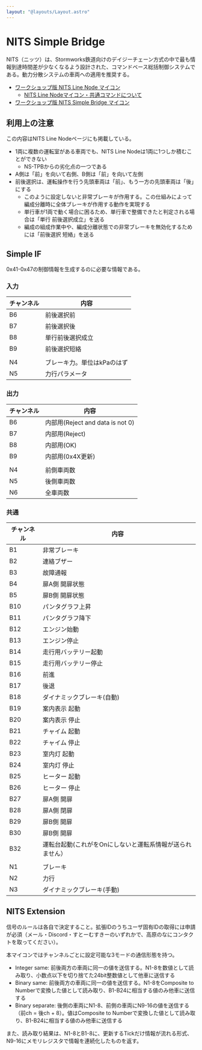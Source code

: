 ```yaml
---
layout: "@layouts/Layout.astro"
---
```


# NITS Simple Bridge

NITS（ニッツ）は、Stormworks鉄道向けのデイジーチェーン方式の中で最も情報到達時間差が少なくなるよう設計された、コマンドベース総括制御システムである。動力分散システムの車両への適用を推奨する。

- [ワークショップ版 NITS Line Node マイコン](https://steamcommunity.com/sharedfiles/filedetails/?id=3568542650)
    - [NITS Line Nodeマイコン・共通コマンドについて](./NITS.html)
- [ワークショップ版 NITS Simple Bridge マイコン](https://steamcommunity.com/sharedfiles/filedetails/?id=3568542738)

## 利用上の注意

この内容はNITS Line Nodeページにも掲載している。

- 1両に複数の運転室がある車両でも、NITS Line Nodeは1両に1つしか積むことができない
  - NS-TPBからの劣化点の一つである
- A側は「前」を向いて右側、B側は「前」を向いて左側
- 前後選択は、運転操作を行う先頭車両は「前」、もう一方の先頭車両は「後」にする
  - このように設定しないと非常ブレーキが作用する。この仕組みによって編成分離時に全体ブレーキが作用する動作を実現する
  - 単行車が1両で動く場合に困るため、単行車で整備できたと判定される場合は「単行 前後選択成立」を送る
  - 編成の組成作業中や、編成分離状態での非常ブレーキを無効化するためには「前後選択 短絡」を送る

## Simple IF

0x41-0x47の制御情報を生成するのに必要な情報である。

### 入力
|チャンネル |内容     |
|---------- |-------- |
|B6|前後選択前|
|B7|前後選択後|
|B8|単行前後選択成立|
|B9|前後選択短絡|
|||
|N4|ブレーキ力。単位はkPaのはず|
|N5|力行パラメータ|

### 出力
|チャンネル |内容     |
|---------- |-------- |
|B6|内部用(Reject and data is not 0)|
|B7|内部用(Reject)|
|B8|内部用(OK)|
|B9|内部用(0x4X更新)|
|||
|N4|前側車両数|
|N5|後側車両数|
|N6|全車両数|

### 共通
|チャンネル |内容     |
|---------- |-------- |
|B1|非常ブレーキ|
|B2|連絡ブザー|
|B3|故障通報|
|B4|扉A側 開扉状態|
|B5|扉B側 開扉状態|
|B10|パンタグラフ上昇|
|B11|パンタグラフ降下|
|B12|エンジン始動|
|B13|エンジン停止|
|B14|走行用バッテリー起動|
|B15|走行用バッテリー停止|
|B16|前進|
|B17|後退|
|B18|ダイナミックブレーキ(自動)|
|B19|案内表示 起動|
|B20|案内表示 停止|
|B21|チャイム 起動|
|B22|チャイム 停止|
|B23|室内灯 起動|
|B24|室内灯 停止|
|B25|ヒーター 起動|
|B26|ヒーター 停止|
|B27|扉A側 開扉|
|B28|扉A側 閉扉|
|B29|扉B側 開扉|
|B30|扉B側 開扉|
|B32|運転台起動(これがをOnにしないと運転系情報が送られません）|
|||
|N1|ブレーキ|
|N2|力行|
|N3|ダイナミックブレーキ(手動)|


## NITS Extension

信号のルールは各自で決定すること。拡張IDのうちユーザ固有IDの取得には申請が必須（メール・Discord・すとーむすきーのいずれかで、高原のなにコンタクトを取ってください）。

本マイコンではチャンネルごとに設定可能な3モードの通信形態を持つ。

- Integer same: 前後両方の車両に同一の値を送信する。N1-8を数値として読み取り、小数点以下を切り捨てた24bit整数値として他車に送信する
- Binary same: 前後両方の車両に同一の値を送信する。N1-8をComposite to Numberで変換した値として読み取り、B1-B24に相当する値のみ他車に送信する
- Binary separate: 後側の車両にN1-8、前側の車両にN9-16の値を送信する（前ch = 後ch + 8）。値はComposite to Numberで変換した値として読み取り、B1-B24に相当する値のみ他車に送信する

また、読み取り結果は、N1-8とB1-8に、更新するTickだけ情報が流れる形式、N9-16にメモリレジスタで情報を連続化したものを返す。
